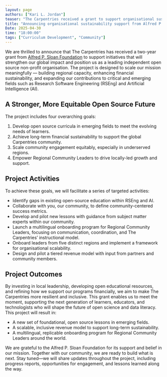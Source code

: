 ```yaml
---  
layout: page  
authors: ["Kari L. Jordan"]  
teaser: "The Carpentries received a grant to support organisational sustainability and capacity to improve the coding and data skills of open source researchers"  
title: "Announcing organisational sustainability support from Alfred P. Sloan Foundation"  
Date: 2025-04-30  
time: "18:00:00"  
tags: ["Curriculum Development", "Community"]  
---  
```

We are thrilled to announce that The Carpentries has received a two-year grant from [Alfred P. Sloan Foundation](https://sloan.org/) to support initiatives that will strengthen our global impact and position us as a leading independent open source non-profit organisation. The project is designed to scale our mission meaningfully — building regional capacity, enhancing financial sustainability, and expanding our contributions to critical and emerging fields such as Research Software Engineering (RSEng) and Artificial Intelligence (AI).

## A Stronger, More Equitable Open Source Future  
The project includes four overarching goals:

1. Develop open source curricula in emerging fields to meet the evolving needs of learners.  
2. Achieve long-term financial sustainability to support the global Carpentries community.  
3. Scale community engagement equitably, especially in underserved regions.  
4. Empower Regional Community Leaders to drive locally-led growth and support.

## Project Activities 
To achieve these goals, we will facilitate a series of targeted activities:

* Identify gaps in existing open-source education within RSEng and AI.  
* Collaborate with you, our community, to define community-centered success metrics.  
* Develop and pilot new lessons with guidance from subject matter experts within our community.  
* Launch a multilingual onboarding program for Regional Community Leaders, focusing on communication, coordination, and The Carpentries’ instructional model.  
* Onboard leaders from five distinct regions and implement a framework for organisational scalability.  
* Design and pilot a tiered revenue model with input from partners and community members.

## Project Outcomes  
By investing in local leadership, developing open educational resources, and refining how we support our programs financially, we aim to make The Carpentries more resilient and inclusive. This grant enables us to meet the moment, supporting the next generation of learners, educators, and technologists who will shape the future of open science and data literacy. This project will result in:

* A new set of foundational, open source lessons in emerging fields.  
* A scalable, inclusive revenue model to support long-term sustainability.  
* A multilingual, replicable onboarding program for Regional Community Leaders around the world.

We are grateful to the Alfred P. Sloan Foundation for its support and belief in our mission. Together with our community, we are ready to build what is next. Stay tuned—we will share updates throughout the project, including progress reports, opportunities for engagement, and lessons learned along the way.
